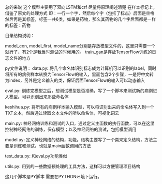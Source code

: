 总的来说   这个模型主要用了双向LSTM和crf
尽量将原理阐述清楚
在样本标记上，借鉴了原文的处理方式
即：一行一个字，然后每个字（包括了标点）后面是空格  然后再是其标签，标签一共6类，如果是药物，那么其药物的几个字后面都是一样的标签：药物

目录结构说明：

model_con, model_first, model_name分别是存放模型文件的，这里只需要一个就行了，有2个是我当时测试的时候用的。
train_gan是存放TensorFlow训练的日志文件的地方

py文件说明：
data.py:
将几个命名体识别标志成为计算机可以识别的label，同时将所有的病例样本转换为TensorFlow的输入，里面包含2个步骤，一是将中文转为index，另外是定义输入的类，保证后面TensorFlow的输入可以动态输入

eval.py:
训练完模型之后，想测试模型是否准确，写了一个脚本来测试新的病例进入模型，可以识别出来那些命名体

keshihua.py:
将所有的病例样本输入模型，可以将识别出来的命名体写入到一个TXT文本，然后通过读取文本文件的所以命名体，可视化词云

main.py:
神经网络训练和测试的入口，通过定义主函数的执行函数，可以在这里控制神经网络的训练，保存模型；以及神经网络的测试，包括模型调用

model.py: 定义神经网络的结构，功能，结构主要写了一个类来定义结构，方法主要是训练和测试，也就是main函数调用的方法

test_data.py:
和eval.py功能类似

utils.py:
用到的一些数据预处理的工具方法，这样可以方便管理项目结构

这几个脚本是PY脚本 需要在PYTHON环境下运行。
